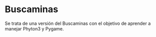 # Buscaminas
Se trata de una versión del Buscaminas con el objetivo de aprender a manejar Phyton3 y Pygame.
